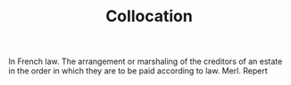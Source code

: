 ---
title: Collocation
letter: C
permalink: "/definitions/bld-collocation.html"
body: In French law. The arrangement or marshaling of the creditors of an estate in
  the order in which they are to be paid according to law. Merl. Repert
published_at: '2018-07-07'
source: Black's Law Dictionary 2nd Ed (1910)
layout: post
---